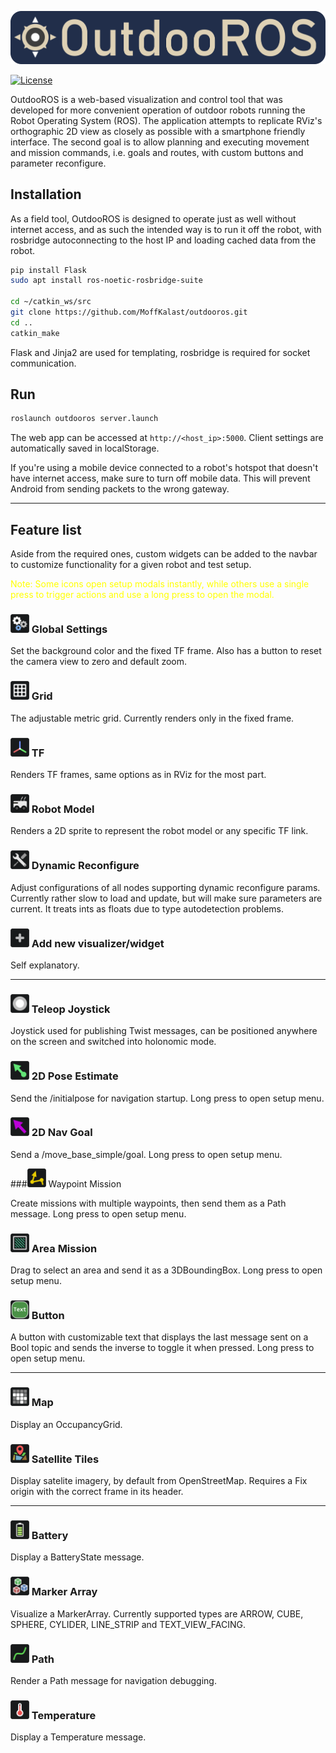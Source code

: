  ![OutdooROS](public/assets/icon/logo_background.png)

[![License](https://img.shields.io/badge/License-BSD_3--Clause-blue.png)](https://opensource.org/licenses/BSD-3-Clause)

OutdooROS is a web-based visualization and control tool that was developed for more convenient operation of outdoor robots running the Robot Operating System (ROS). The application attempts to replicate RViz's orthographic 2D view as closely as possible with a smartphone friendly interface. The second goal is to allow planning and executing movement and mission commands, i.e. goals and routes, with custom buttons and parameter reconfigure.

## Installation

As a field tool, OutdooROS is designed to operate just as well without internet access, and as such the intended way is to run it off the robot, with rosbridge autoconnecting to the host IP and loading cached data from the robot. 

 ```bash
pip install Flask
sudo apt install ros-noetic-rosbridge-suite

cd ~/catkin_ws/src
git clone https://github.com/MoffKalast/outdooros.git
cd ..
catkin_make

 ```
 
Flask and Jinja2 are used for templating, rosbridge is required for socket communication.

## Run
```bash
roslaunch outdooros server.launch
```
The web app can be accessed at `http://<host_ip>:5000`. Client settings are automatically saved in localStorage.

If you're using a mobile device connected to a robot's hotspot that doesn't have internet access, make sure to turn off mobile data. This will prevent Android from sending packets to the wrong gateway.

----

## Feature list

Aside from the required ones, custom widgets can be added to the navbar to customize functionality for a given robot and test setup.

<span style="color:yellow">Note: Some icons open setup modals instantly, while others use a single press to trigger actions and use a long press to open the modal.</span>

### <img src="wiki_assets/settings.png" alt="" title="Grid" width="30" height="30"/> Global Settings 

Set the background color and the fixed TF frame. Also has a button to reset the camera view to zero and default zoom.


### <img src="wiki_assets/grid.png" alt="" title="Grid" width="30" height="30"/> Grid 

The adjustable metric grid. Currently renders only in the fixed frame.


### <img src="wiki_assets/tf.png" alt="" title="TF" width="30" height="30"/> TF 

Renders TF frames, same options as in RViz for the most part.

### <img src="wiki_assets/robotmodel.png" alt="" title="Robot Model" width="30" height="30"/> Robot Model 

Renders a 2D sprite to represent the robot model or any specific TF link. 

### <img src="wiki_assets/reconfigure.png" alt="" title="Dynamic Reconfigure" width="30" height="30"/> Dynamic Reconfigure

Adjust configurations of all nodes supporting dynamic reconfigure params. Currently rather slow to load and update, but will make sure parameters are current. It treats ints as floats due to type autodetection problems.

### <img src="wiki_assets/add.png" alt="" title="Add new visualizer/widget" width="30" height="30"/> Add new visualizer/widget

Self explanatory.

----

### <img src="wiki_assets/joystick.png" alt="" title="Teleop Joystick" width="30" height="30"/> Teleop Joystick

Joystick used for publishing Twist messages, can be positioned anywhere on the screen and switched into holonomic mode.

### <img src="wiki_assets/initialpose.png" alt="" title="2D Pose Estimate" width="30" height="30"/> 2D Pose Estimate

Send the /initialpose for navigation startup. Long press to open setup menu.

### <img src="wiki_assets/simplegoal.png" alt="" title="2D Nav Goal" width="30" height="30"/> 2D Nav Goal 

Send a /move_base_simple/goal. Long press to open setup menu.

###<img src="wiki_assets/waypoints.png" alt="" title="Waypoint Mission" width="30" height="30"/> Waypoint Mission 

Create missions with multiple waypoints, then send them as a Path message. Long press to open setup menu.

### <img src="wiki_assets/area.png" alt="" title="Area Mission" width="30" height="30"/> Area Mission

Drag to select an area and send it as a 3DBoundingBox. Long press to open setup menu.

### <img src="wiki_assets/button.png" alt="" title="Button" width="30" height="30"/> Button

A button with customizable text that displays the last message sent on a Bool topic and sends the inverse to toggle it when pressed. Long press to open setup menu.

----

### <img src="wiki_assets/map.png" alt="" title="Map" width="30" height="30"/> Map

Display an OccupancyGrid.

### <img src="wiki_assets/satelite.png" alt="" title="Satellite Tiles" width="30" height="30"/> Satellite Tiles

Display satelite imagery, by default from OpenStreetMap. Requires a Fix origin with the correct frame in its header.

----

### <img src="wiki_assets/battery.png" alt="" title="Battery" width="30" height="30"/> Battery

Display a BatteryState message.

### <img src="wiki_assets/markerarray.png" alt="" title="Marker Array" width="30" height="30"/> Marker Array

Visualize a MarkerArray. Currently supported types are ARROW, CUBE, SPHERE, CYLIDER, LINE_STRIP and TEXT_VIEW_FACING.

### <img src="wiki_assets/path.png" alt="" title="Path" width="30" height="30"/> Path

Render a Path message for navigation debugging.

### <img src="wiki_assets/temp.png" alt="" title="Temperature" width="30" height="30"/> Temperature

Display a Temperature message.